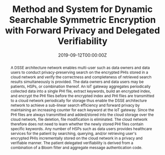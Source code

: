 ---
title: "Method and System for Dynamic Searchable Symmetric Encryption with Forward Privacy and Delegated Verifiability"

authors:
- admin
- Qingji Zheng
- Lei Yang

date: "2019-09-12T00:00:00Z"

# Publication type.
# Legend: 0 = Uncategorized; 1 = Conference paper; 2 = Journal article;
# 3 = Preprint / Working Paper; 4 = Report; 5 = Book; 6 = Book section;
# 7 = Thesis; 8 = Patent
publication_types: ["8"]

# Publication name and optional abbreviated publication name.
publication: "United States Patent Application 20190278939A1"
publication_short: ""

abstract: A DSSE architecture network enables multi-user such as data owners and data users to conduct privacy-preserving search on the encrypted PHIs stored in a cloud network and verify the correctness and completeness of retrieved search results simultaneously is provided. The data owners and data users may be patients, HSPs, or combination thereof. An IoT gateway aggregates periodically collected data into a single PHI file, extract keywords, build an encrypted index, and encrypt the PHI files before the encrypted index and PHI files are transmitted to a cloud network periodically for storage thus enable the DSSE architecture network to achieve a sub-linear search efficiency and forward privacy by maintaining an increasing counter for each keyword at the IoT gateway. Since the PHI files are always transmitted and added/stored into the cloud storage over the cloud network, file deletion, file modification is eliminated. The cloud network therefore does not need to learn whether the newly stored PHI files contain specific keywords. Any number of HSPs such as data users provides healthcare services for the patient by searching, querying, and/or retrieving user's encrypted PHIs incrementally stored on the cloud network in a privacy and verifiable manner. The patient delegated verifiability is derived from a combination of a Bloom filter and aggregate message authentication code.

# Display this page in the Featured widget?
featured: true

# Custom links (uncomment lines below)
links:
 - name: Patent Application
   url: https://appft.uspto.gov/netacgi/nph-Parser?Sect1=PTO2&Sect2=HITOFF&p=1&u=%2Fnetahtml%2FPTO%2Fsearch-bool.html&r=5&f=G&l=50&co1=AND&d=PG01&s1=%22Fan,+Xinxin%22&OS=%22Fan,+Xinxin%22&RS=%22Fan,+Xinxin%22
---